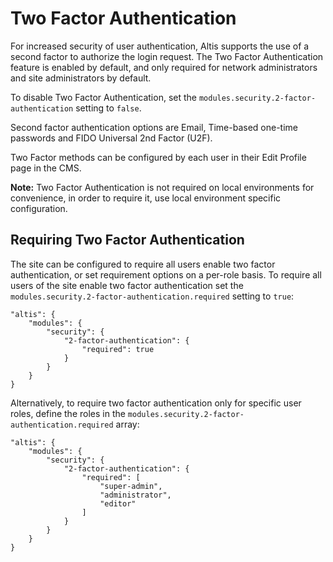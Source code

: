 # Two Factor Authentication

For increased security of user authentication, Altis supports the use of a second factor to authorize the login request. The Two Factor Authentication feature is enabled by default, and only required for network administrators and site administrators by default.

To disable Two Factor Authentication, set the `modules.security.2-factor-authentication` setting to `false`.

Second factor authentication options are Email, Time-based one-time passwords and FIDO Universal 2nd Factor (U2F).

Two Factor methods can be configured by each user in their Edit Profile page in the CMS.

**Note:** Two Factor Authentication is not required on local environments for convenience, in order to require it, use local environment specific configuration.

## Requiring Two Factor Authentication

The site can be configured to require all users enable two factor authentication, or set requirement options on a per-role basis. To require all users of the site enable two factor authentication set the `modules.security.2-factor-authentication.required` setting to `true`:

```
"altis": {
	"modules": {
		"security": {
			"2-factor-authentication": {
				"required": true
			}
		}
	}
}
```

Alternatively, to require two factor authentication only for specific user roles, define the roles in the `modules.security.2-factor-authentication.required` array:

```
"altis": {
	"modules": {
		"security": {
			"2-factor-authentication": {
				"required": [
					"super-admin",
					"administrator",
					"editor"
				]
			}
		}
	}
}
```
